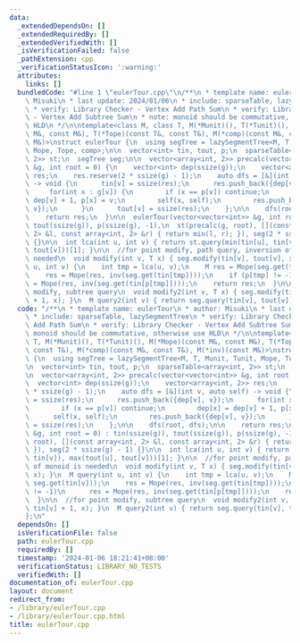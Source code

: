```yaml
---
data:
  _extendedDependsOn: []
  _extendedRequiredBy: []
  _extendedVerifiedWith: []
  _isVerificationFailed: false
  _pathExtension: cpp
  _verificationStatusIcon: ':warning:'
  attributes:
    links: []
  bundledCode: "#line 1 \"eulerTour.cpp\"\n/**\n * template name: eulerTour\n * author:\
    \ Misuki\n * last update: 2024/01/06\n * include: sparseTable, lazySegmentTree\n\
    \ * verify: Library Checker - Vertex Add Path Sum\n * verify: Library Checker\
    \ - Vertex Add Subtree Sum\n * note: monoid should be commutative, otherwise use\
    \ HLD\n */\n\ntemplate<class M, class T, M(*Munit)(), T(*Tunit)(), M(*Mope)(const\
    \ M&, const M&), T(*Tope)(const T&, const T&), M(*comp)(const M&, const T&), M(*inv)(const\
    \ M&)>\nstruct eulerTour {\n  using segTree = lazySegmentTree<M, T, Munit, Tunit,\
    \ Mope, Tope, comp>;\n\n  vector<int> tin, tout, p;\n  sparseTable<array<int,\
    \ 2>> st;\n  segTree seg;\n\n  vector<array<int, 2>> precalc(vector<vector<int>>\
    \ &g, int root = 0) {\n    vector<int> dep(ssize(g));\n    vector<array<int, 2>>\
    \ res;\n    res.reserve(2 * ssize(g) - 1);\n    auto dfs = [&](int v, auto self)\
    \ -> void {\n      tin[v] = ssize(res);\n      res.push_back({dep[v], v});\n \
    \     for(int x : g[v]) {\n        if (x == p[v]) continue;\n        dep[x] =\
    \ dep[v] + 1, p[x] = v;\n        self(x, self);\n        res.push_back({dep[v],\
    \ v});\n      }\n      tout[v] = ssize(res);\n    };\n\n    dfs(root, dfs);\n\n\
    \    return res;\n  }\n\n  eulerTour(vector<vector<int>> &g, int root = 0) : tin(ssize(g)),\
    \ tout(ssize(g)), p(ssize(g), -1),\n  st(precalc(g, root), [](const array<int,\
    \ 2> &l, const array<int, 2> &r) { return min(l, r); }), seg(2 * ssize(g) - 1)\
    \ {}\n\n  int lca(int u, int v) { return st.query(min(tin[u], tin[v]), max(tout[u],\
    \ tout[v]))[1]; }\n\n  //for point modify, path query, inversion of monoid is\
    \ needed\n  void modify(int v, T x) { seg.modify(tin[v], tout[v], x); }\n  M query(int\
    \ u, int v) {\n    int tmp = lca(u, v);\n    M res = Mope(seg.get(tin[u]), seg.get(tin[v]));\n\
    \    res = Mope(res, inv(seg.get(tin[tmp])));\n    if (p[tmp] != -1)\n      res\
    \ = Mope(res, inv(seg.get(tin[p[tmp]])));\n    return res;\n  }\n\n  //for point\
    \ modify, subtree query\n  void modify2(int v, T x) { seg.modify(tin[v], tin[v]\
    \ + 1, x); }\n  M query2(int v) { return seg.query(tin[v], tout[v]); }\n};\n"
  code: "/**\n * template name: eulerTour\n * author: Misuki\n * last update: 2024/01/06\n\
    \ * include: sparseTable, lazySegmentTree\n * verify: Library Checker - Vertex\
    \ Add Path Sum\n * verify: Library Checker - Vertex Add Subtree Sum\n * note:\
    \ monoid should be commutative, otherwise use HLD\n */\n\ntemplate<class M, class\
    \ T, M(*Munit)(), T(*Tunit)(), M(*Mope)(const M&, const M&), T(*Tope)(const T&,\
    \ const T&), M(*comp)(const M&, const T&), M(*inv)(const M&)>\nstruct eulerTour\
    \ {\n  using segTree = lazySegmentTree<M, T, Munit, Tunit, Mope, Tope, comp>;\n\
    \n  vector<int> tin, tout, p;\n  sparseTable<array<int, 2>> st;\n  segTree seg;\n\
    \n  vector<array<int, 2>> precalc(vector<vector<int>> &g, int root = 0) {\n  \
    \  vector<int> dep(ssize(g));\n    vector<array<int, 2>> res;\n    res.reserve(2\
    \ * ssize(g) - 1);\n    auto dfs = [&](int v, auto self) -> void {\n      tin[v]\
    \ = ssize(res);\n      res.push_back({dep[v], v});\n      for(int x : g[v]) {\n\
    \        if (x == p[v]) continue;\n        dep[x] = dep[v] + 1, p[x] = v;\n  \
    \      self(x, self);\n        res.push_back({dep[v], v});\n      }\n      tout[v]\
    \ = ssize(res);\n    };\n\n    dfs(root, dfs);\n\n    return res;\n  }\n\n  eulerTour(vector<vector<int>>\
    \ &g, int root = 0) : tin(ssize(g)), tout(ssize(g)), p(ssize(g), -1),\n  st(precalc(g,\
    \ root), [](const array<int, 2> &l, const array<int, 2> &r) { return min(l, r);\
    \ }), seg(2 * ssize(g) - 1) {}\n\n  int lca(int u, int v) { return st.query(min(tin[u],\
    \ tin[v]), max(tout[u], tout[v]))[1]; }\n\n  //for point modify, path query, inversion\
    \ of monoid is needed\n  void modify(int v, T x) { seg.modify(tin[v], tout[v],\
    \ x); }\n  M query(int u, int v) {\n    int tmp = lca(u, v);\n    M res = Mope(seg.get(tin[u]),\
    \ seg.get(tin[v]));\n    res = Mope(res, inv(seg.get(tin[tmp])));\n    if (p[tmp]\
    \ != -1)\n      res = Mope(res, inv(seg.get(tin[p[tmp]])));\n    return res;\n\
    \  }\n\n  //for point modify, subtree query\n  void modify2(int v, T x) { seg.modify(tin[v],\
    \ tin[v] + 1, x); }\n  M query2(int v) { return seg.query(tin[v], tout[v]); }\n\
    };\n"
  dependsOn: []
  isVerificationFile: false
  path: eulerTour.cpp
  requiredBy: []
  timestamp: '2024-01-06 18:21:41+08:00'
  verificationStatus: LIBRARY_NO_TESTS
  verifiedWith: []
documentation_of: eulerTour.cpp
layout: document
redirect_from:
- /library/eulerTour.cpp
- /library/eulerTour.cpp.html
title: eulerTour.cpp
---
```

